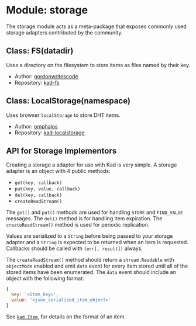 Module: storage
===============

The storage module acts as a meta-package that exposes commonly used storage
adapters contributed by the community.

## Class: FS(datadir)

Uses a directory on the filesystem to store items as files named by their key.

* Author: [gordonwritescode](https://github.com/gordonwritescode)
* Repository: [kad-fs](https://github.com/gordonwritescode/kad-fs)

## Class: LocalStorage(namespace)

Uses browser `localStorage` to store DHT items.

* Author: [omphalos](https://github.com/omphalos)
* Repository: [kad-localstorage](https://github.com/omphalos/kad-localstorage)

## API for Storage Implementors

Creating a storage a adapter for use with Kad is very simple. A storage adapter
is an object with 4 public methods:

* `get(key, callback)`
* `put(key, value, callback)`
* `del(key, callback)`
* `createReadStream()`

The `get()` and `put()` methods are used for handling `STORE` and `FIND_VALUE`
messages. The `del()` method is for handling item expiration. The
`createReadStream()` method is used for periodic replication.

Values are serialized to a `String` before being passed to your storage
adapter and a `String` is expected to be returned when an item is requested.
Callbacks should be called with `(err[, result])` always.

The `createReadStream()` method should return a `stream.Readable` with
`objectMode` enabled and emit `data` event for every item stored until all of
the stored items have been enumerated. The `data` event should include an
object with the following format:

```js
{
  key: '<item_key>',
  value: '<json_serialized_item_object>'
}
```

See [`kad.Item`](item.md), for details on the format of an item.

